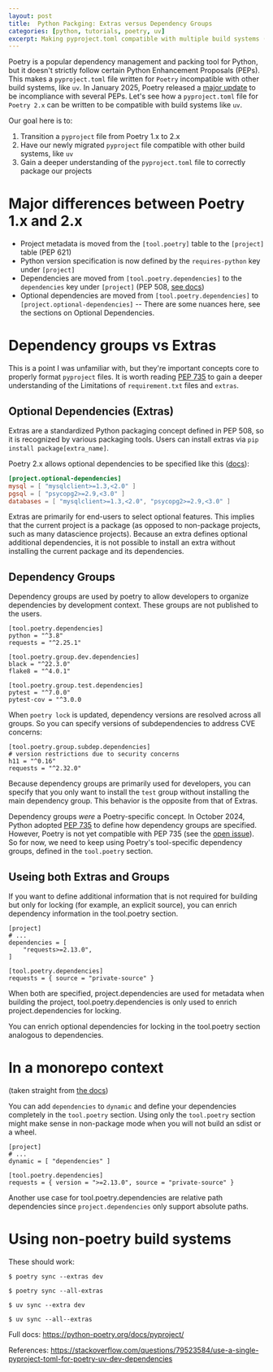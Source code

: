 ```yaml
---
layout: post
title:  Python Packging: Extras versus Dependency Groups
categories: [python, tutorials, poetry, uv]
excerpt: Making pyproject.toml compatible with multiple build systems (Poetry and uv)
---
```


Poetry is a popular dependency management and packing tool for Python, but it doesn't strictly follow certain Python Enhancement Proposals (PEPs). This makes a `pyproject.toml` file written for `Poetry` incompatible with other build systems, like `uv`. In January 2025, Poetry released a [major update](https://python-poetry.org/blog/announcing-poetry-2.0.0/) to be incompliance with several PEPs. Let's see how a `pyproject.toml` file for `Poetry 2.x` can be written to be compatible with build systems like `uv`.

Our goal here is to:
1. Transition a `pyproject` file from Poetry 1.x to 2.x
2. Have our newly migrated `pyproject` file compatible with other build systems, like `uv`
3. Gain a deeper understanding of the `pyproject.toml` file to correctly package our projects

# Major differences between Poetry 1.x and 2.x
* Project metadata is moved from the `[tool.poetry]` table to the `[project]` table (PEP 621)
* Python version specification is now defined by the `requires-python` key under `[project]`
* Dependencies are moved from `[tool.poetry.dependencies]` to the `dependencies` key under `[project]` (PEP 508, [see docs](https://python-poetry.org/docs/dependency-specification/))
* Optional dependencies are moved from `[tool.poetry.dependencies]` to `[project.optional-dependencies]` -- There are some nuances here, see the sections on Optional Dependencies.

# Dependency groups vs Extras
This is a point I was unfamiliar with, but they're important concepts core to properly format `pyproject` files. It is worth reading [PEP 735](https://peps.python.org/pep-0735/) to gain a deeper understanding of the Limitations of `requirement.txt` files and `extras`. 

## Optional Dependencies (Extras)
Extras are a standardized Python packaging concept defined in PEP 508, so it is recognized by various packaging tools. Users can install extras via `pip install package[extra_name]`.

Poetry 2.x allows optional dependencies to be specified like this ([docs](https://python-poetry.org/docs/pyproject/#dependencies)):
```toml
[project.optional-dependencies]
mysql = [ "mysqlclient>=1.3,<2.0" ]
pgsql = [ "psycopg2>=2.9,<3.0" ]
databases = [ "mysqlclient>=1.3,<2.0", "psycopg2>=2.9,<3.0" ]
```

Extras are primarily for end-users to select optional features. This implies that the current project is a package (as opposed to non-package projects, such as many datascience projects). Because an extra defines optional additional dependencies, it is not possible to install an extra without installing the current package and its dependencies.

## Dependency Groups
Dependency groups are used by poetry to allow developers to organize dependencies by development context. These groups are not published to the users.
```
[tool.poetry.dependencies]
python = "^3.8"
requests = "^2.25.1"

[tool.poetry.group.dev.dependencies]
black = "^22.3.0"
flake8 = "^4.0.1"

[tool.poetry.group.test.dependencies]
pytest = "^7.0.0"
pytest-cov = "^3.0.0
```

When `poetry lock` is updated, dependency versions are resolved across all groups. So you can specify versions of subdependencies to address CVE concerns:
```
[tool.poetry.group.subdep.dependencies]
# version restrictions due to security concerns
h11 = "^0.16"
requests = "^2.32.0"
```

Because dependency groups are primarily used for developers, you can specify that you only want to install the `test` group without installing the main dependency group. This behavior is the opposite from that of Extras.

Dependency groups _were_ a Poetry-specific concept. In October 2024, Python adopted [PEP 735](https://peps.python.org/pep-0735/) to define how dependency groups are specified. However, Poetry is not yet compatible with PEP 735 (see the [open issue](https://github.com/python-poetry/poetry/issues/9751)). So for now, we need to keep using Poetry's tool-specific dependency groups, defined in the `tool.poetry` section.

## Useing both Extras and Groups
If you want to define additional information that is not required for building but only for locking (for example, an explicit source), you can enrich dependency information in the tool.poetry section.
```
[project]
# ...
dependencies = [
    "requests>=2.13.0",
]

[tool.poetry.dependencies]
requests = { source = "private-source" }
```
When both are specified, project.dependencies are used for metadata when building the project, tool.poetry.dependencies is only used to enrich project.dependencies for locking.

You can enrich optional dependencies for locking in the tool.poetry section analogous to dependencies.

# In a monorepo context
(taken straight from [the docs](https://python-poetry.org/docs/dependency-specification/))

You can add `dependencies` to `dynamic` and define your dependencies completely in the `tool.poetry` section. Using only the `tool.poetry` section might make sense in non-package mode when you will not build an sdist or a wheel.

```
[project]
# ...
dynamic = [ "dependencies" ]

[tool.poetry.dependencies]
requests = { version = ">=2.13.0", source = "private-source" }
```
Another use case for tool.poetry.dependencies are relative path dependencies since `project.dependencies` only support absolute paths.

# Using non-poetry build systems
These should work:
```
$ poetry sync --extras dev

$ poetry sync --all-extras

$ uv sync --extra dev

$ uv sync --all--extras
```

Full docs: https://python-poetry.org/docs/pyproject/

References:
https://stackoverflow.com/questions/79523584/use-a-single-pyproject-toml-for-poetry-uv-dev-dependencies